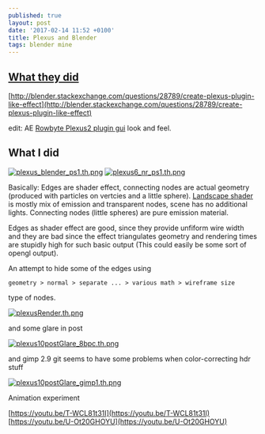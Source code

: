 ```yaml
---
published: true
layout: post
date: '2017-02-14 11:52 +0100'
title: Plexus and Blender
tags: blender mine
---
```

## [What they did](https://i.stack.imgur.com/dr6am.jpg)

[http://blender.stackexchange.com/questions/28789/create-plexus-plugin-like-effect](http://blender.stackexchange.com/questions/28789/create-plexus-plugin-like-effect)

edit: AE [Rowbyte Plexus2 plugin gui](//cdn.scrot.moe/images/2017/02/14/plexus_ae_plugin_gui.png) look and feel.

## What I did  
[![plexus_blender_ps1.th.png](//cdn.scrot.moe/images/2017/02/15/plexus_blender_ps1.th.png)](//cdn.scrot.moe/images/2017/02/15/plexus_blender_ps1.png)
[![plexus6_nr_ps1.th.png](//cdn.scrot.moe/images/2017/02/15/plexus6_nr_ps1.th.png)](//cdn.scrot.moe/images/2017/02/15/plexus6_nr_ps1.png)

Basically: Edges are shader effect, connecting nodes are actual geometry (produced with particles on vertcies and a little sphere). [Landscape shader](//cdn.scrot.moe/images/2017/02/15/plexusMaterial.jpg) is mostly mix of emission and transparent nodes, scene has no additional lights. Connecting nodes (little spheres) are pure emission material.

Edges as shader effect are good, since they provide unfiform wire width and they are bad since the effect triangulates geometry and rendering times are stupidly high for such basic output (This could easily be some sort of opengl output).

An attempt to hide some of the edges using 

    geometry > normal > separate ... > various math > wireframe size
    
type of nodes.

[![plexusRender.th.png](//cdn.scrot.moe/images/2017/02/15/plexusRender.th.png)](//cdn.scrot.moe/images/2017/02/15/plexusRender.png)

and some glare in post

[![plexus10postGlare_8bpc.th.png](//cdn.scrot.moe/images/2017/02/15/plexus10postGlare_8bpc.th.png)](//cdn.scrot.moe/images/2017/02/15/plexus10postGlare_8bpc.png)

and gimp 2.9 git seems to have some problems when color-correcting hdr stuff

[![plexus10postGlare_gimp1.th.png](//cdn.scrot.moe/images/2017/02/15/plexus10postGlare_gimp1.th.png)](//cdn.scrot.moe/images/2017/02/15/plexus10postGlare_gimp1.png)

Animation experiment

[https://youtu.be/T-WCL81t31I](https://youtu.be/T-WCL81t31I)  
[https://youtu.be/U-Ot20GHOYU](https://youtu.be/U-Ot20GHOYU)

